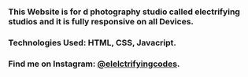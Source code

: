 ### This Website is for d photography studio called electrifying studios and it is fully responsive on all Devices.

### Technologies Used: HTML, CSS, Javacript.

### Find me on Instagram: [@elelctrifyingcodes][instagram].

[instagram]: https://www.instagram.com/electrifyingcodes